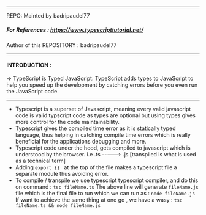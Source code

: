 
_________________________________________________________________________________________
REPO: Mainted by badripaudel77

##### For References : https://www.typescripttutorial.net/
Author of this REPOSITORY : badripaudel77

_________________________________________________________________________________________
#### INTRODUCTION :
   => TypeScript is Typed JavaScript. TypeScript adds types to JavaScript to help you speed up the development by catching errors before you even run the JavaScript code.

______________________________________  

- Typescript is a superset of Javascript, meaning every valid javascript code is valid typscript code as types are optional but using types gives more control for the code maintainability.
- Typescript gives the compiled time error as it is statically typed language, thus helping in catching compile time errors which is really beneficial for the applications debugging and more.
- Typescript code under the hood, gets compiled to javascript which is understood by the browser. i.e .ts -----> .js [transpiled is what is used as a technical term]
- Adding  ```export {} ``` at the top of the file makes a typescript file a separate module thus avoiding error.
- To compile / transpile we use typescript typescript compiler, and do this on command : 
    ``` tsc fileName.ts ```
    The above line will generate  ``` fileName.js ``` file which is the final file to run which we can run as : 
     ``` node fileName.js ```
   If want to achieve the same thing at one go , we have a wasy : 
    ``` tsc fileName.ts && node fileName.js ```
